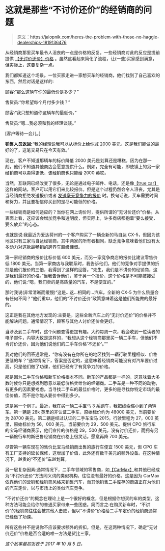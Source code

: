 # 这就是那些“不讨价还价”的经销商的问题

> 原文：<https://jalopnik.com/heres-the-problem-with-those-no-haggle-dealerships-1819136476>

从经销商那里买车最令人沮丧的一点是价格的反复。一些经销商对此的反应是提前提供 [【无讨价还价】价格](https://jalopnik.com/will-the-lexus-no-haggle-dealer-experience-work-1722432051) 。虽然这看起来简化了流程，让(一些)买家感到满意，但实际上，这要复杂一点。



我们都知道这个场景。一位买家走进一家想买车的经销商，他们找到了自己喜欢的东西，然后对话是这样的:

顾客:“那么这辆车你的最低价是多少？”

售货员:“你希望每个月付多少钱？”

顾客:“我只想知道你这辆车的最低价。”

售货员:“嗯...我必须和我的经理谈谈。”

[客户等待一会儿。]

**销售人员返回:**“我的经理说我可以从标价上给你减 2000 美元。这是我们能做的最好的了，这笔交易只在今天有效。”

现在，客户不知道那辆车的标价降低 2000 美元是划算还是糟糕，因为在那一刻，他们不知道其他商店会愿意提供什么。例如，完全有可能，即使镇上的另一家经销商可以卖得更低，该经销商也只能给 2000 英镑。

当然，互联网已经改变了很多，无论是通过电子邮件、电话，还是像[【true car】](https://jalopnik.com/the-truth-about-truecar-savings-1559397086)这样的网站，客户可以用它们来比较报价。但是这个过程仍然会令人沮丧，尤其是当经销商拒绝发送报价或者 [发送毫无竞争力的报价](https://jalopnik.com/check-out-these-pathetic-price-quotes-from-dealers-who-1797818702#_ga=2.178432740.176732460.1506943020-1646309174.1503498445) 时。换句话说，买车需要时间和努力，并且要相信你买到的是尽可能低的价格。

一些经销商是如何适应的？当你在网上询价时，提供所谓的“无讨价还价”价格。从表面上看，这应该会增加竞争和透明度，但实际上，许多商店都抱着“要么接受，要么放弃”的心态。

也就是说:我最近为爱达荷州的一个客户购买了一辆全新的马自达 CX-5，但因为该地区只有三家马自达经销商，其中两家的所有者相同，缺乏竞争意味着他们没有太多动力对这款最畅销的跨界车超级慷慨。

第一家经销商的报价比标价低 600 美元，而另一家竞争商店的报价比建议零售价低 1800 美元。当第一家商店与我联系时，我告诉他们，他们的竞争对手提供的折扣是他们报价的三倍，我得到了这样的回答，“先生，我们是不讲价的经销商，这是我们最好的价格。”当我告诉他们，鉴于另一个报价，这个价格是不可能被接受的，他们说:“嗯，我们卖的是高质量的汽车，不是便宜的。”

那时我说(非常清晰而缓慢)“这是...这...相同的...汽车。全新的 CX-5 为什么质量会有任何不同？”他们重申，他们的“不讨价还价”政策意味着这是他们所能做的最好的。

这正是我在其他地方发现的:主要是，这些全新汽车上的“无讨价还价”的价格并不能解决问题。通常情况下，顾客与其他人讨价还价会更好。

当涉及到二手车时，这个问题变得更加有趣。大约每周一次，我会收到一位读者的电子邮件，内容大致是这样的，“我想从这个经销商那里买一辆二手车，但他们不肯讨价还价，因为他们说他们的二手车价格‘不还价’。”"

我对他们的回答通常是，“你有没有在你所在的地区找到一辆行驶里程相似、价格更低的车？”通常情况下，答案是否定的，这意味着经销商可能没有对汽车要价过高，只是他们做了功课，他们已经有了有竞争力的价格。

那是因为二手车价格和新车价格根本不同。新车的产品都是一样的，这意味着大多数时候你只是想找到愿意以最低价格卖给你的经销商。二手车是一种不同的动物，有更多的因素要考虑。当寻找二手车的最佳价格时，更多的是寻找你特定市场的最佳价值，而不是你能从要价中得到多少。

这是另一个例子。最近，我在买一辆二手宝马 3 系跑车，我把线索缩小到了两辆车。第一辆是 28k 英里的非认证二手车，原始标价约为 48000 美元，当前要价为 28700 美元。第二辆是经过认证的二手车宝马 2015，行驶里程为 27，000 英里，原始标价为 56，000 美元，当前要价为 29，500 美元。提供 CPO 旅行车的宝马经销商表示，他们宣传的价格是 29，500 美元，没有讨价还价，而拥有另一辆旅行车的斯巴鲁经销商在价格上很灵活，愿意再降 700 美元。

尽管第一辆车现在的售价比宝马经销商出售的旅行车便宜 1500 美元，但 CPO 车有工厂支持的延长保修，这增加了价值，此外还有数千美元的额外设备。在这种情况下，越贵的“不还价”车越划算。

另一层复杂因素:通常情况下，二手车领域的零售商，如[【CarMax】](https://jalopnik.com/dont-get-sucked-into-the-carmax-marketing-machine-1718230498)和其他已经成为“不讨价还价”方法同义词的类似机构，往往没有最好的价格。这是因为 CarMax 依靠他们的营销和经销商风格来销售汽车，而其他销售二手库存的商店正在为他们的汽车定价，以与市场上的类似汽车竞争。

“不讨价还价”的概念在理论上是一个很好的概念，但是根据你想买的车的类型，这种方法可能会给你的普通买家带来一些困惑。简而言之:在购买新车时，“不讲价”的经销商往往会被其他人击败，但以“不讲价”价格给二手车定价的经销商通常已经做了功课。

所有这些并不是说你不应该要求额外的折扣，但是，在这两种情况下，确定“无讨价还价”价格是否合适的唯一方法是货比三家。

*这个故事最初发表于 2017 年 10 月 5 日。*